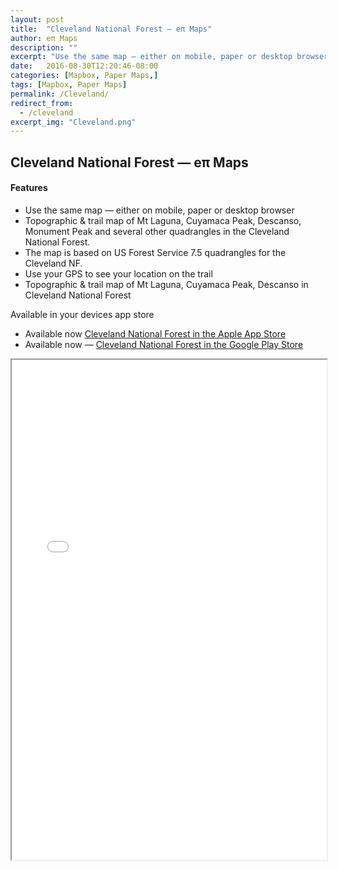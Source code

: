 ```yaml
---
layout: post
title:  "Cleveland National Forest — eπ Maps"
author: eπ Maps
description: ""
excerpt: "Use the same map — either on mobile, paper or desktop browser"
date:   2016-08-30T12:20:46-08:00
categories: [Mapbox, Paper Maps,]
tags: [Mapbox, Paper Maps]
permalink: /Cleveland/
redirect_from:
  - /cleveland
excerpt_img: "Cleveland.png"
---
```


## Cleveland National Forest — eπ Maps

#### Features
* Use the same map — either on mobile, paper or desktop browser
* Topographic & trail map of Mt Laguna, Cuyamaca Peak, Descanso, Monument Peak and several other quadrangles in the Cleveland National Forest.
* The map is based on US Forest Service 7.5 quadrangles for the Cleveland NF.
* Use your GPS to see your location on the trail
* Topographic & trail map of Mt Laguna, Cuyamaca Peak, Descanso in Cleveland National Forest

Available in your devices app store

* Available now [Cleveland National Forest in the Apple App Store][ios]
* Available now — [Cleveland National Forest in the Google Play Store][android]

<iframe allowfullscreen="true" width = "100%" height = "800" src="/Mapbox/usfs-ciqk2376r000lb9m98hmyzwr7.html#9/32.8611/-116.4317">
  <p>Your browser does not support iframes.</p>
</iframe>

[ios]:      https://itunes.apple.com/us/app/cleveland-national-forest-eπ-maps/id1255405263?mt=8
[android]:  https://play.google.com/store/apps/details?id=com.roblabs.papermaps.usfs.cleveland

[tsg]:  http://www.timestampgenerator.com
